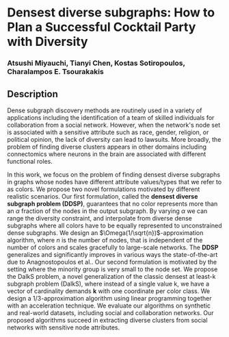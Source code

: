 # Densest diverse subgraphs: How to Plan a Successful Cocktail Party with Diversity
### Atsushi Miyauchi, Tianyi Chen, Kostas Sotiropoulos, Charalampos E. Tsourakakis 

## Description

Dense subgraph discovery methods are routinely used in a variety of applications including the identification of a team of skilled individuals for collaboration from a social network.  However, when the network's node set is associated with a sensitive attribute such as race, gender, religion, or political opinion, the lack of diversity can lead to lawsuits.  More broadly, the problem of finding diverse clusters appears in other domains including connectomics where neurons in the brain are associated with different  functional roles. 

In this work, we focus on the problem of finding densest diverse subgraphs in graphs whose nodes have different attribute values/types that we refer to as colors. We propose two novel formulations motivated by different realistic scenarios.    Our first formulation, called the  **densest diverse subgraph problem (DDSP)**, guarantees that no color represents more than an $\alpha$ fraction of the nodes in the output subgraph. By varying $\alpha$ we can  range the diversity constraint, and interpolate from diverse dense subgraphs  where all colors have to be equally represented to unconstrained dense subgraphs.  We design an $\Omega(1/\sqrt{n})$-approximation algorithm, where $n$ is the number of nodes, that is independent of the number of colors and scales gracefully to large-scale networks. The **DDSP** generalizes and significantly improves in various ways the state-of-the-art due to Anagnostopoulos et al.. Our second formulation is motivated by the setting where the minority group is very small to the node set. We propose the DalkS problem, a novel generalization of the classic densest at least-k subgraph problem (DalkS), where instead of a single value k, we have a vector of cardinality demands **k** with one coordinate per color class. We design a $1/3$-approximation algorithm using linear programming together with an acceleration technique. We evaluate our  algorithms on synthetic and real-world datasets, including social and collaboration networks. Our proposed algorithms succeed in extracting  diverse clusters from social networks with sensitive node attributes.
